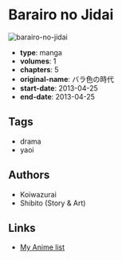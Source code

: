 # Barairo no Jidai

![barairo-no-jidai](https://cdn.myanimelist.net/images/manga/1/220485.jpg)

-   **type**: manga
-   **volumes**: 1
-   **chapters**: 5
-   **original-name**: バラ色の時代
-   **start-date**: 2013-04-25
-   **end-date**: 2013-04-25

## Tags

-   drama
-   yaoi

## Authors

-   Koiwazurai
-   Shibito (Story & Art)

## Links

-   [My Anime list](https://myanimelist.net/manga/121009/Barairo_no_Jidai)
